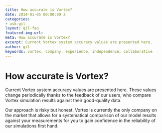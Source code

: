 ```yaml
---
title: How accurate is Vortex?
date: 2014-01-05 00:00:00 Z
categories:
- ask-gil
layout: gil-faq
featured-img-url: 
meta: How accurate is Vortex?
excerpt: Current Vortex system accuracy values are presented here.
author: gil
keywords: vortex, company, experience, independence, collaborative
---
```


# How accurate is Vortex?

Current Vortex system accuracy values are presented here. These values change periodically thanks to the feedback of our users, who compare Vortex simulation results against their good-quality data.

Our approach is risky but honest. Vortex is currently the only company on the market that allows for a systematical comparison of our model results against your measurements for you to gain confidence in the reliability of our simulations first hand.